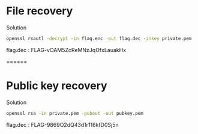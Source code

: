 <h1>File recovery</h1>
<p>Solution</p>

```bash
openssl rsautl -decrypt -in flag.enc -out flag.dec -inkey private.pem
```

<p>flag.dec : FLAG-vOAM5ZcReMNzJqOfxLauakHx</p>

======

<h1>Public key recovery</h1>
<p>Solution</p>

```bash
openssl rsa -in private.pem -pubout -out pubkey.pem
```

<p>flag.dec : FLAG-9869O2dQ43d1r116kfD0Sj5n</p>